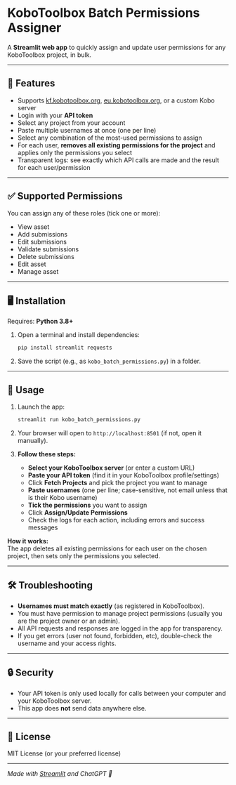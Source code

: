 # KoboToolbox Batch Permissions Assigner

A **Streamlit web app** to quickly assign and update user permissions for any KoboToolbox project, in bulk.

---

## 🚀 Features

- Supports [kf.kobotoolbox.org](https://kf.kobotoolbox.org), [eu.kobotoolbox.org](https://eu.kobotoolbox.org), or a custom Kobo server
- Login with your **API token**
- Select any project from your account
- Paste multiple usernames at once (one per line)
- Select any combination of the most-used permissions to assign
- For each user, **removes all existing permissions for the project** and applies only the permissions you select
- Transparent logs: see exactly which API calls are made and the result for each user/permission

---

## ✅ Supported Permissions

You can assign any of these roles (tick one or more):

- View asset
- Add submissions
- Edit submissions
- Validate submissions
- Delete submissions
- Edit asset
- Manage asset


---

## 🖥️ Installation

Requires: **Python 3.8+**

1. Open a terminal and install dependencies:

    ```bash
    pip install streamlit requests
    ```

2. Save the script (e.g., as `kobo_batch_permissions.py`) in a folder.

---

## 🏁 Usage

1. Launch the app:

    ```bash
    streamlit run kobo_batch_permissions.py
    ```

2. Your browser will open to `http://localhost:8501` (if not, open it manually).

3. **Follow these steps:**
    - **Select your KoboToolbox server** (or enter a custom URL)
    - **Paste your API token** (find it in your KoboToolbox profile/settings)
    - Click **Fetch Projects** and pick the project you want to manage
    - **Paste usernames** (one per line; case-sensitive, not email unless that is their Kobo username)
    - **Tick the permissions** you want to assign
    - Click **Assign/Update Permissions**
    - Check the logs for each action, including errors and success messages

**How it works:**  
The app deletes all existing permissions for each user on the chosen project, then sets only the permissions you selected.

---

## 🛠️ Troubleshooting

- **Usernames must match exactly** (as registered in KoboToolbox).
- You must have permission to manage project permissions (usually you are the project owner or an admin).
- All API requests and responses are logged in the app for transparency.
- If you get errors (user not found, forbidden, etc), double-check the username and your access rights.

---

## 🔒 Security

- Your API token is only used locally for calls between your computer and your KoboToolbox server.
- This app does **not** send data anywhere else.

---

## 📜 License

MIT License (or your preferred license)

---

_Made with [Streamlit](https://streamlit.io/) and ChatGPT 🤖_
